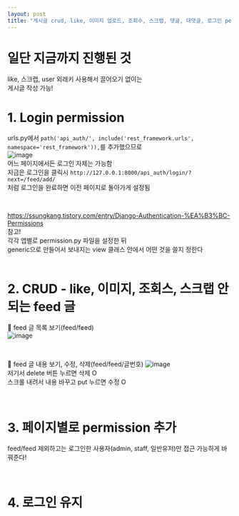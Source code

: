 ```yaml
---
layout: post
title: "게시글 crud, like, 이미지 업로드, 조회수, 스크랩, 댓글, 대댓글, 로그인 permission"
---
```


# 일단 지금까지 진행된 것
like, 스크랩, user 외래키 사용해서 끌어오기 없이는  
게시글 작성 가능!  

# 1. Login permission
urls.py에서 `path('api_auth/', include('rest_framework.urls', namespace='rest_framework')),`를 추가했으므로  
![image](https://user-images.githubusercontent.com/86642180/184071149-5be305f2-5b17-4813-9b28-df6cd804f60c.png)  
어느 페이지에서든 로그인 자체는 가능함  
지금은 로그인을 클릭시 `http://127.0.0.1:8000/api_auth/login/?next=/feed/add/`  
처럼 로그인을 완료하면 이전 페이지로 돌아가게 설정됨  

<br>

https://ssungkang.tistory.com/entry/Django-Authentication-%EA%B3%BC-Permissions  
참고!  
각각 앱별로 permission.py 파일을 설정한 뒤  
generic으로 만들어서 보내지는 view 클래스 안에서 어떤 것을 쓸지 정한다  
<br>

# 2. CRUD - like, 이미지, 조회스, 스크랩 안되는 feed 글
📌 feed 글 목록 보기(feed/feed)  
![image](https://user-images.githubusercontent.com/86642180/184082517-b3ba7d6a-3f87-4884-b04b-c8090b20954a.png)  

<br>

📌 feed 글 내용 보기, 수정, 삭제(feed/feed/글번호)
![image](https://user-images.githubusercontent.com/86642180/184082709-c7ee1d6f-7f78-4004-9c3f-d1a4f4ae3dc5.png)  
저기서 delete 버튼 누르면 삭제 O  
스크롤 내려서 내용 바꾸고 put 누르면 수정 O  

<br>

# 3. 페이지별로 permission 추가
feed/feed 제외하고는 로그인한 사용자(admin, staff, 일반유저)만 접근 가능하게 바꿔준다!  

<br>

# 4. 로그인 유지
